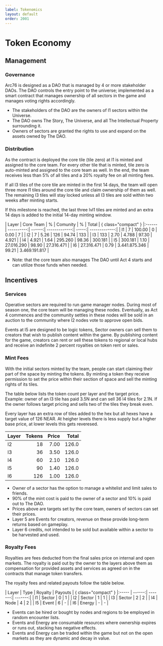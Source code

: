 ```yaml
---
label: Tokenomics
layout: default
order: 2001
---
```


# Token Economy

## Management

### Governance

Arc76 is designed as a DAO that is managed by 4 or more stakeholder DAOs. The DAO controls the entry point to the universe; implemented as a smart contract that manages ownership of all sectors in the game and manages voting rights accordingly.

* The stakeholders of the DAO are the owners of l1 sectors within the Universe. 
* The DAO owns The Story, The Universe, and all The Intellectual Property surrounding it.
* Owners of sectors are granted the rights to use and expand on the assets owned by The DAO.

### Distribution

As the contract is deployed the core tile (tile zero) at l1 is minted and assigned to the core team. For every other tile that is minted, tile zero is auto-minted and assigned to the core team as well. In the end, the team receives less than 5% of all tiles and a 20% royalty fee on all minting fees.

If all l3 tiles of the core tile are minted in the first 14 days, the team will open three more l1 tiles around the core tile and claim ownership of them as well. The remaining l3 tiles will stay locked unless all l3 tiles are sold within two weeks after minting starts.

If this milestone is reached, the last three lvl1 tiles are minted and an extra 14 days is added to the initial 14-day minting window.

          
| Layer |  Core Team |      % |      Comunity |     % |         Total |  { class="compact" }
|:------| ----------:| ------:| -------------:| -----:| -------------:|
| l1    |          7 | 100.00 |             0 |  0.00 |             7 |
| l2    |          7 |   5.26 |           126 | 94.74 |           133 |
| l3    |        133 |   2.70 |         4.788 | 97.30 |         4.921 |
| l4    |      4.921 |   1.64 |       295.260 | 98.36 |       300.181 |
| l5    |    300.181 |   1.10 |    27.016.290 | 98.90 |    27.316.471 |
| l6    | 27.316.471 |   0.79 | 3.441.875.346 | 99.21 | 3.469.191.817 |

* Note: that the core team also manages The DAO until Act 4 starts and can utilize those funds when needed.

## Incentives

### Services

Operative sectors are required to run game manager nodes. During most of season one, the core team will be managing these nodes. Eventually, as Act 4 commences and the community settles in these nodes will be sold in an auction to the community where l2 nodes vote to approve open bids.

Events at l5 are designed to be logic tokens, Sector owners can sell them to creators that wish to publish content within the game. By publishing content for the game, creators can rent or sell these tokens to regional or local hubs and receive an indefinite 2 percent royalties on token rent or sales.

### Mint Fees

With the initial sectors minted by the team, people can start claiming their part of the space by minting the tokens. By minting a token they receive permission to set the price within their section of space and sell the minting rights of its tiles. 

The table below lists the token count per layer and the target price. Example: owner of an l3 tile has paid 3.5N and can sell 36 l4 tiles for 2.1N. If the owner follows target pricing and sells two of the tiles they break even.

Every layer has an extra row of tiles added to the hex but all hexes have a target value of 126 NEAR. At heigher levels there is less supply but a higher base price, at lower levels this gets reveresed.

| Layer | Tokens | Price | Total |
|:----- | ------:| -----:|------:|
| l2    |     18 |  7.00 | 126.0 |
| l3    |     36 |  3.50 | 126.0 |
| l4    |     60 |  2.10 | 126.0 |
| l5    |     90 |  1.40 | 126.0 |
| l6    |    126 |  1.00 | 126.0 |

* Owner of a sector has the option to manage a whitelist and limit sales to friends.
* 90% of the mint cost is paid to the owner of a sector and 10% is paid out to The DAO.
* Prices above are targets set by the core team, owners of sectors can set their prices.
* Layer 5 are Events for creators, revenue on these provide long-term returns based on gameplay.
* Layer 6 credits, not intended to be sold but available within a sector to be harvested and used.

### Royalty Fees

Royalties are fees deducted from the final sales price on internal and open markets. The royalty is paid out by the owner to the layers above them as compensation for provided assets and services as agreed on in the contracts that manage token transfers. 

The royalty fees and related payouts follow the table below.

| Layer |   Type | Royalty | Payouts | { class="compact" }
|:----- | ------:| -------:| -------:|
| l1    | Sector |       0 |       1 |
| l2    | Sector |       1 |       1 |
| l3    | Sector |       2 |       2 |
| l4    | Node   |       4 |       2 |
| l5    | Event  |       6 |       - |
| l6    | Energy |       - |       - |

* Events can be hired or bought by nodes and regions to be employed in random encounter lists.
* Events and Energy are consumable resources where ownership expires or runs out, stacking has negative effects.
* Events and Energy can be traded within the game but not on the open markets as they are dynamic and decay in value.
